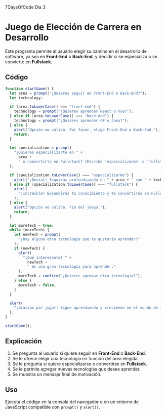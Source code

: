 7DaysOfCode Dia 3
# Juego de Elección de Carrera en Desarrollo

Este programa permite al usuario elegir su camino en el desarrollo de software, ya sea en **Front-End** o **Back-End**, y decidir si se especializa o se convierte en **Fullstack**.

## Código

```javascript
function startGame() {
  let area = prompt("¿Quieres seguir en Front-End o Back-End?");
  let technology;

  if (area.toLowerCase() === "front-end") {
    technology = prompt("¿Quieres aprender React o Vue?");
  } else if (area.toLowerCase() === "back-end") {
    technology = prompt("¿Quieres aprender C# o Java?");
  } else {
    alert("Opción no válida. Por favor, elige Front-End o Back-End.");
    return;
  }

  let specialization = prompt(
    "¿Quieres especializarte en " +
      area +
      " o convertirte en Fullstack? (Escribe 'especializarme' o 'fullstack')"
  );

  if (specialization.toLowerCase() === "especializarme") {
    alert("¡Genial! Seguirás profundizando en " + area + " con " + technology);
  } else if (specialization.toLowerCase() === "fullstack") {
    alert(
      "¡Increíble! Expandirás tu conocimiento y te convertirás en Fullstack."
    );
  } else {
    alert("Opción no válida. Fin del juego.");
    return;
  }

  let moreTech = true;
  while (moreTech) {
    let newTech = prompt(
      "¿Hay alguna otra tecnología que te gustaría aprender?"
    );
    if (newTech) {
      alert(
        "¡Qué interesante! " +
          newTech +
          " es una gran tecnología para aprender."
      );
      moreTech = confirm("¿Quieres agregar otra tecnología?");
    } else {
      moreTech = false;
    }
  }

  alert(
    "¡Gracias por jugar! Sigue aprendiendo y creciendo en el mundo de la tecnología."
  );
}

startGame();
```

## Explicación
1. Se pregunta al usuario si quiere seguir en **Front-End** o **Back-End**.
2. Se le ofrece elegir una tecnología en función del área elegida.
3. Se le pregunta si quiere especializarse o convertirse en **Fullstack**.
4. Se le permite agregar nuevas tecnologías que desee aprender.
5. Se muestra un mensaje final de motivación.

## Uso
Ejecuta el código en la consola del navegador o en un entorno de JavaScript compatible con `prompt()` y `alert()`.
